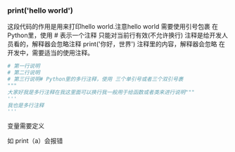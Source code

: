 ### print('hello world')

这段代码的作用是用来打印hello world.注意hello world 需要使用引号包裹
在Python里，使用 # 表示一个注释
只能对当前行有效(不允许换行)
注释是给开发人员看的，解释器会忽略注释
print('你好，世界')  注释里的内容，解释器会忽略
在开发中，需要适当的使用注释。



```python
# 第一行说明
# 第二行说明
# 第三行说明# Python里的多行注释，使用 三个单引号或者三个双引号裹
"""
大家好我是多行注释在我这里面可以换行我一般用于给函数或者类来进行说明"""
'''
我也是多行注释
'''
```

变量需要定义

如 print（a）会报错

